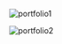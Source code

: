 ![portfolio1](https://user-images.githubusercontent.com/57111980/211199162-4fa0295a-65cd-4fd2-9ccf-4e326a0833b6.gif)

![portfolio2](https://user-images.githubusercontent.com/57111980/211199175-d8bd0d14-896b-4cee-8fa8-94faa768fa1c.gif)
